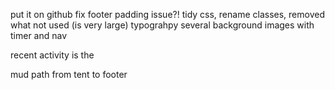 put it on github
fix footer padding issue?!
tidy css, rename classes, removed what not used (is very large)
typograhpy
several background images with timer and nav

recent activity is the 


mud path from tent to footer
